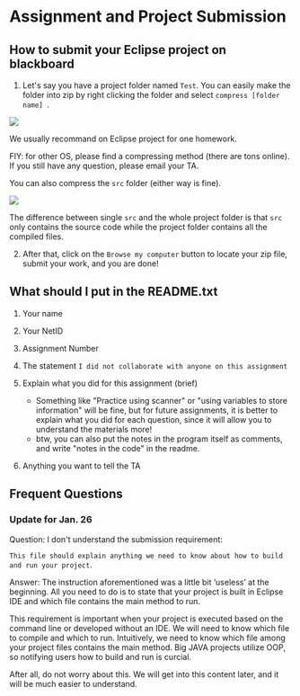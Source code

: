 # Assignment and Project Submission

## How to submit your Eclipse project on blackboard

1. Let's say you have a project folder named `Test`. You can easily make the folder into zip by right clicking the folder and select `compress [folder name] `.  

![](https://github.com/kkao99/CSC-171-Lab-Info/blob/master/submission/test_img.png)

We usually recommand on Eclipse project for one homework.

FIY: for other OS, please find a compressing method (there are tons online). If you still have any question, please email your TA.

You can also compress the `src` folder (either way is fine). 

![](https://github.com/kkao99/CSC-171-Lab-Info/blob/master/submission/src_img.png)

The difference between single `src` and the whole project folder is that `src` only contains the source code while the project folder contains all the compiled files.

2. After that, click on the `Browse my computer` button to locate your zip file, submit your work, and you are done!

## What should I put in the README.txt

1. Your name
2. Your NetID
3. Assignment Number
4. The statement `I did not collaborate with anyone on this assignment`
5. Explain what you did for this assignment (brief)
    * Something like "Practice using scanner" or "using variables to store information" will be fine, but for future assignments, it is better to explain what you did for each question, since it will allow you to understand the materials more!
    * btw, you can also put the notes in the program itself as comments, and write "notes in the code" in the readme.

6. Anything you want to tell the TA

## Frequent Questions

### Update for Jan. 26

Question: I don't understand the submission requirement:

`This file should explain anything we need to know about how to build and run your project`.

Answer:
The instruction aforementioned was a little bit ‘useless’ at the beginning. All you need to do is to state that your project is built in Eclipse IDE and which file contains the main method to run.

This requirement is important when your project is executed based on the command line or developed without an IDE. We will need to know which file to compile and which to run. Intuitively, we need to know which file among your project files contains the main method. Big JAVA projects utilize OOP, so notifying users how to build and run is curcial.

After all, do not worry about this. We will get into this content later, and it will be much easier to understand.


